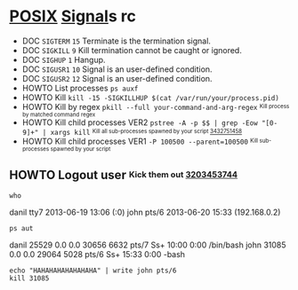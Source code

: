 # [POSIX][] [Signal][]s rc

[posix]: https://en.wikipedia.org/wiki/POSIX
[signal]: https://en.wikipedia.org/wiki/Signal_(IPC)#POSIX_signals>

*   DOC `SIGTERM` `15` Terminate is the termination signal.
*   DOC `SIGKILL`  `9` Kill termination cannot be caught or ignored.
*   DOC `SIGHUP`   `1` Hangup.
*   DOC `SIGUSR1` `10` Signal is an user-defined condition.
*   DOC `SIGUSR2` `12` Signal is an user-defined condition.
* HOWTO List processes `ps auxf`
* HOWTO Kill `kill -15 -SIGKILLHUP $(cat /var/run/your/process.pid)`
* HOWTO Kill by regex `pkill --full your-command-and-arg-regex` <sup><sub>Kill process by matched command regex</sub></sup>
* HOWTO Kill child processes VER2 `pstree -A -p $$ | grep -Eow "[0-9]+" | xargs kill` <sup><sub>Kill all sub-processes spawned by your script [3432751458][]</sub></sup>
* HOWTO Kill child processes VER1 `-P 100500 --parent=100500` <sup><sub>Kill sub-processes spawned by your script</sub></sup>

[3432751458]: https://unix.stackexchange.com/questions/706765/how-do-i-kill-all-subprocesses-spawned-by-my-bash-script#706789

## HOWTO Logout user <sup><sub>Kick them out [3203453744][]</sub></sup>

    who

danil    tty7         2013-06-19 13:06 (:0)
john     pts/6        2013-06-20 15:33 (192.168.0.2)

    ps aut

danil    25529  0.0  0.0  30656  6632 pts/7    Ss+  10:00   0:00 /bin/bash
john     31085  0.0  0.0  29064  5028 pts/6    Ss+  15:33   0:00 -bash

    echo "HAHAHAHAHAHAHAHA" | write john pts/6
    kill 31085

[3203453744]: http://unix.stackexchange.com/questions/615/how-do-you-kick-a-benign-user-off-your-system#622
